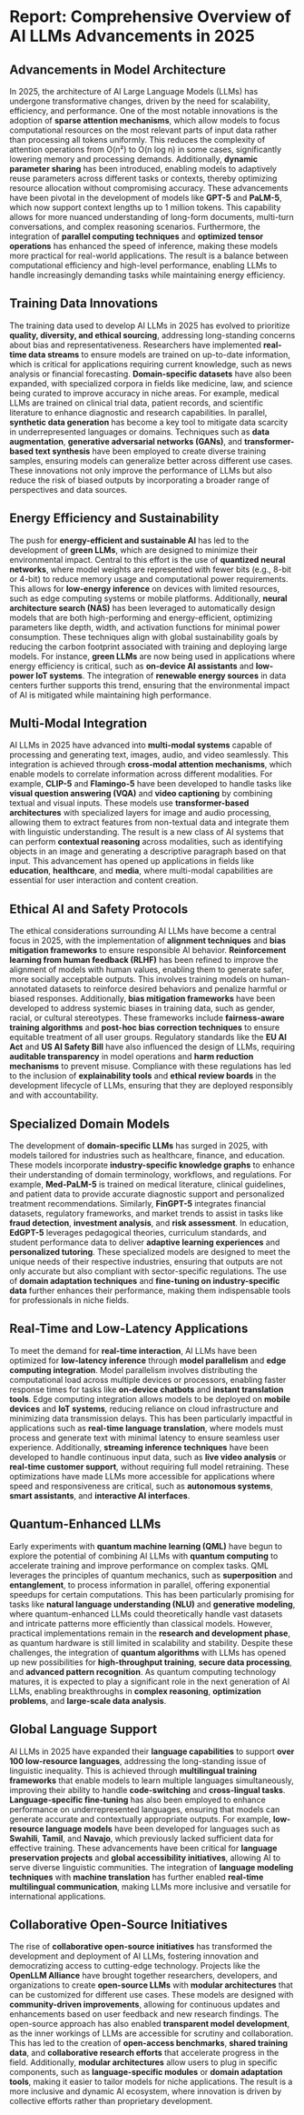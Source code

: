 

# Report: Comprehensive Overview of AI LLMs Advancements in 2025  

## Advancements in Model Architecture  
In 2025, the architecture of AI Large Language Models (LLMs) has undergone transformative changes, driven by the need for scalability, efficiency, and performance. One of the most notable innovations is the adoption of **sparse attention mechanisms**, which allow models to focus computational resources on the most relevant parts of input data rather than processing all tokens uniformly. This reduces the complexity of attention operations from O(n²) to O(n log n) in some cases, significantly lowering memory and processing demands. Additionally, **dynamic parameter sharing** has been introduced, enabling models to adaptively reuse parameters across different tasks or contexts, thereby optimizing resource allocation without compromising accuracy. These advancements have been pivotal in the development of models like **GPT-5** and **PaLM-5**, which now support context lengths up to 1 million tokens. This capability allows for more nuanced understanding of long-form documents, multi-turn conversations, and complex reasoning scenarios. Furthermore, the integration of **parallel computing techniques** and **optimized tensor operations** has enhanced the speed of inference, making these models more practical for real-world applications. The result is a balance between computational efficiency and high-level performance, enabling LLMs to handle increasingly demanding tasks while maintaining energy efficiency.  

## Training Data Innovations  
The training data used to develop AI LLMs in 2025 has evolved to prioritize **quality, diversity, and ethical sourcing**, addressing long-standing concerns about bias and representativeness. Researchers have implemented **real-time data streams** to ensure models are trained on up-to-date information, which is critical for applications requiring current knowledge, such as news analysis or financial forecasting. **Domain-specific datasets** have also been expanded, with specialized corpora in fields like medicine, law, and science being curated to improve accuracy in niche areas. For example, medical LLMs are trained on clinical trial data, patient records, and scientific literature to enhance diagnostic and research capabilities. In parallel, **synthetic data generation** has become a key tool to mitigate data scarcity in underrepresented languages or domains. Techniques such as **data augmentation**, **generative adversarial networks (GANs)**, and **transformer-based text synthesis** have been employed to create diverse training samples, ensuring models can generalize better across different use cases. These innovations not only improve the performance of LLMs but also reduce the risk of biased outputs by incorporating a broader range of perspectives and data sources.  

## Energy Efficiency and Sustainability  
The push for **energy-efficient and sustainable AI** has led to the development of **green LLMs**, which are designed to minimize their environmental impact. Central to this effort is the use of **quantized neural networks**, where model weights are represented with fewer bits (e.g., 8-bit or 4-bit) to reduce memory usage and computational power requirements. This allows for **low-energy inference** on devices with limited resources, such as edge computing systems or mobile platforms. Additionally, **neural architecture search (NAS)** has been leveraged to automatically design models that are both high-performing and energy-efficient, optimizing parameters like depth, width, and activation functions for minimal power consumption. These techniques align with global sustainability goals by reducing the carbon footprint associated with training and deploying large models. For instance, **green LLMs** are now being used in applications where energy efficiency is critical, such as **on-device AI assistants** and **low-power IoT systems**. The integration of **renewable energy sources** in data centers further supports this trend, ensuring that the environmental impact of AI is mitigated while maintaining high performance.  

## Multi-Modal Integration  
AI LLMs in 2025 have advanced into **multi-modal systems** capable of processing and generating text, images, audio, and video seamlessly. This integration is achieved through **cross-modal attention mechanisms**, which enable models to correlate information across different modalities. For example, **CLIP-5** and **Flamingo-5** have been developed to handle tasks like **visual question answering (VQA)** and **video captioning** by combining textual and visual inputs. These models use **transformer-based architectures** with specialized layers for image and audio processing, allowing them to extract features from non-textual data and integrate them with linguistic understanding. The result is a new class of AI systems that can perform **contextual reasoning** across modalities, such as identifying objects in an image and generating a descriptive paragraph based on that input. This advancement has opened up applications in fields like **education**, **healthcare**, and **media**, where multi-modal capabilities are essential for user interaction and content creation.  

## Ethical AI and Safety Protocols  
The ethical considerations surrounding AI LLMs have become a central focus in 2025, with the implementation of **alignment techniques** and **bias mitigation frameworks** to ensure responsible AI behavior. **Reinforcement learning from human feedback (RLHF)** has been refined to improve the alignment of models with human values, enabling them to generate safer, more socially acceptable outputs. This involves training models on human-annotated datasets to reinforce desired behaviors and penalize harmful or biased responses. Additionally, **bias mitigation frameworks** have been developed to address systemic biases in training data, such as gender, racial, or cultural stereotypes. These frameworks include **fairness-aware training algorithms** and **post-hoc bias correction techniques** to ensure equitable treatment of all user groups. Regulatory standards like the **EU AI Act** and **US AI Safety Bill** have also influenced the design of LLMs, requiring **auditable transparency** in model operations and **harm reduction mechanisms** to prevent misuse. Compliance with these regulations has led to the inclusion of **explainability tools** and **ethical review boards** in the development lifecycle of LLMs, ensuring that they are deployed responsibly and with accountability.  

## Specialized Domain Models  
The development of **domain-specific LLMs** has surged in 2025, with models tailored for industries such as healthcare, finance, and education. These models incorporate **industry-specific knowledge graphs** to enhance their understanding of domain terminology, workflows, and regulations. For example, **Med-PaLM-5** is trained on medical literature, clinical guidelines, and patient data to provide accurate diagnostic support and personalized treatment recommendations. Similarly, **FinGPT-5** integrates financial datasets, regulatory frameworks, and market trends to assist in tasks like **fraud detection**, **investment analysis**, and **risk assessment**. In education, **EdGPT-5** leverages pedagogical theories, curriculum standards, and student performance data to deliver **adaptive learning experiences** and **personalized tutoring**. These specialized models are designed to meet the unique needs of their respective industries, ensuring that outputs are not only accurate but also compliant with sector-specific regulations. The use of **domain adaptation techniques** and **fine-tuning on industry-specific data** further enhances their performance, making them indispensable tools for professionals in niche fields.  

## Real-Time and Low-Latency Applications  
To meet the demand for **real-time interaction**, AI LLMs have been optimized for **low-latency inference** through **model parallelism** and **edge computing integration**. Model parallelism involves distributing the computational load across multiple devices or processors, enabling faster response times for tasks like **on-device chatbots** and **instant translation tools**. Edge computing integration allows models to be deployed on **mobile devices** and **IoT systems**, reducing reliance on cloud infrastructure and minimizing data transmission delays. This has been particularly impactful in applications such as **real-time language translation**, where models must process and generate text with minimal latency to ensure seamless user experience. Additionally, **streaming inference techniques** have been developed to handle continuous input data, such as **live video analysis** or **real-time customer support**, without requiring full model retraining. These optimizations have made LLMs more accessible for applications where speed and responsiveness are critical, such as **autonomous systems**, **smart assistants**, and **interactive AI interfaces**.  

## Quantum-Enhanced LLMs  
Early experiments with **quantum machine learning (QML)** have begun to explore the potential of combining AI LLMs with **quantum computing** to accelerate training and improve performance on complex tasks. QML leverages the principles of quantum mechanics, such as **superposition** and **entanglement**, to process information in parallel, offering exponential speedups for certain computations. This has been particularly promising for tasks like **natural language understanding (NLU)** and **generative modeling**, where quantum-enhanced LLMs could theoretically handle vast datasets and intricate patterns more efficiently than classical models. However, practical implementations remain in the **research and development phase**, as quantum hardware is still limited in scalability and stability. Despite these challenges, the integration of **quantum algorithms** with LLMs has opened up new possibilities for **high-throughput training**, **secure data processing**, and **advanced pattern recognition**. As quantum computing technology matures, it is expected to play a significant role in the next generation of AI LLMs, enabling breakthroughs in **complex reasoning**, **optimization problems**, and **large-scale data analysis**.  

## Global Language Support  
AI LLMs in 2025 have expanded their **language capabilities** to support **over 100 low-resource languages**, addressing the long-standing issue of linguistic inequality. This is achieved through **multilingual training frameworks** that enable models to learn multiple languages simultaneously, improving their ability to handle **code-switching** and **cross-lingual tasks**. **Language-specific fine-tuning** has also been employed to enhance performance on underrepresented languages, ensuring that models can generate accurate and contextually appropriate outputs. For example, **low-resource language models** have been developed for languages such as **Swahili**, **Tamil**, and **Navajo**, which previously lacked sufficient data for effective training. These advancements have been critical for **language preservation projects** and **global accessibility initiatives**, allowing AI to serve diverse linguistic communities. The integration of **language modeling techniques** with **machine translation** has further enabled **real-time multilingual communication**, making LLMs more inclusive and versatile for international applications.  

## Collaborative Open-Source Initiatives  
The rise of **collaborative open-source initiatives** has transformed the development and deployment of AI LLMs, fostering innovation and democratizing access to cutting-edge technology. Projects like the **OpenLLM Alliance** have brought together researchers, developers, and organizations to create **open-source LLMs** with **modular architectures** that can be customized for different use cases. These models are designed with **community-driven improvements**, allowing for continuous updates and enhancements based on user feedback and new research findings. The open-source approach has also enabled **transparent model development**, as the inner workings of LLMs are accessible for scrutiny and collaboration. This has led to the creation of **open-access benchmarks**, **shared training data**, and **collaborative research efforts** that accelerate progress in the field. Additionally, **modular architectures** allow users to plug in specific components, such as **language-specific modules** or **domain adaptation tools**, making it easier to tailor models for niche applications. The result is a more inclusive and dynamic AI ecosystem, where innovation is driven by collective efforts rather than proprietary development.